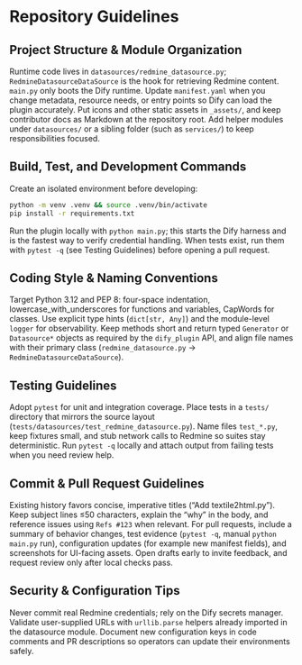 # Repository Guidelines

## Project Structure & Module Organization
Runtime code lives in `datasources/redmine_datasource.py`; `RedmineDatasourceDataSource` is the hook for retrieving Redmine content. `main.py` only boots the Dify runtime. Update `manifest.yaml` when you change metadata, resource needs, or entry points so Dify can load the plugin accurately. Put icons and other static assets in `_assets/`, and keep contributor docs as Markdown at the repository root. Add helper modules under `datasources/` or a sibling folder (such as `services/`) to keep responsibilities focused.

## Build, Test, and Development Commands
Create an isolated environment before developing:
```bash
python -m venv .venv && source .venv/bin/activate
pip install -r requirements.txt
```
Run the plugin locally with `python main.py`; this starts the Dify harness and is the fastest way to verify credential handling. When tests exist, run them with `pytest -q` (see Testing Guidelines) before opening a pull request.

## Coding Style & Naming Conventions
Target Python 3.12 and PEP 8: four-space indentation, lowercase_with_underscores for functions and variables, CapWords for classes. Use explicit type hints (`dict[str, Any]`) and the module-level `logger` for observability. Keep methods short and return typed `Generator` or `Datasource*` objects as required by the `dify_plugin` API, and align file names with their primary class (`redmine_datasource.py` → `RedmineDatasourceDataSource`).

## Testing Guidelines
Adopt `pytest` for unit and integration coverage. Place tests in a `tests/` directory that mirrors the source layout (`tests/datasources/test_redmine_datasource.py`). Name files `test_*.py`, keep fixtures small, and stub network calls to Redmine so suites stay deterministic. Run `pytest -q` locally and attach output from failing tests when you need review help.

## Commit & Pull Request Guidelines
Existing history favors concise, imperative titles (“Add textile2html.py”). Keep subject lines ≤50 characters, explain the “why” in the body, and reference issues using `Refs #123` when relevant. For pull requests, include a summary of behavior changes, test evidence (`pytest -q`, manual `python main.py` run), configuration updates (for example new manifest fields), and screenshots for UI-facing assets. Open drafts early to invite feedback, and request review only after local checks pass.

## Security & Configuration Tips
Never commit real Redmine credentials; rely on the Dify secrets manager. Validate user-supplied URLs with `urllib.parse` helpers already imported in the datasource module. Document new configuration keys in code comments and PR descriptions so operators can update their environments safely.
